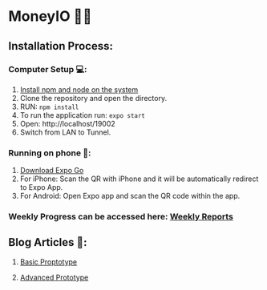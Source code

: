 # MoneyIO 🤑💸

## **Installation Process:**

### Computer Setup 💻:
1. [Install npm and node on the system](https://docs.npmjs.com/downloading-and-installing-node-js-and-npm)
2. Clone the repository and open the directory.
3. RUN: ```npm install```
4. To run the application run: ```expo start```
5. Open: http://localhost/19002
6. Switch from LAN to Tunnel.

### Running on phone 📱:
1. [Download Expo Go](https://expo.dev/client) 
2. For iPhone: Scan the QR with iPhone and it will be automatically redirect to Expo App.
3. For Android: Open Expo app and scan the QR code within the app.

### Weekly Progress can be accessed here: [Weekly Reports](https://github.com/nodejk/ISEE_MoneyControl/blob/main/WeeklyReport.md)

## Blog Articles 📓:

1. [Basic Proptotype](https://github.com/nodejk/ISEE_MoneyControl/blob/main/BasicProptotype.md)

2. [Advanced Prototype](https://github.com/nodejk/ISEE_MoneyControl/blob/main/AdvancedPrototype.md)
